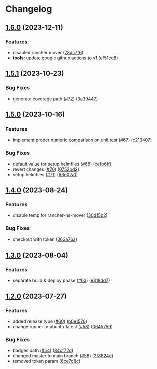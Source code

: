 # Changelog

## [1.6.0](https://github.com/kitabisa/composite-actions/compare/v1.5.1...v1.6.0) (2023-12-11)


### Features

* disabled rancher mover ([78dc7f6](https://github.com/kitabisa/composite-actions/commit/78dc7f64f2322b30e88b4ee31c37cb39cf95169b))
* **tools:** update google github actions to v1 ([ef51cd8](https://github.com/kitabisa/composite-actions/commit/ef51cd8f075838f145a797f5674b7ff12def4112))

## [1.5.1](https://github.com/kitabisa/composite-actions/compare/v1.5.0...v1.5.1) (2023-10-23)


### Bug Fixes

* generate coverage path ([#72](https://github.com/kitabisa/composite-actions/issues/72)) ([3a39447](https://github.com/kitabisa/composite-actions/commit/3a39447afa68a3e1c90beb0c6b7fcd5c0881955f))

## [1.5.0](https://github.com/kitabisa/composite-actions/compare/v1.4.0...v1.5.0) (2023-10-16)


### Features

* implement proper numeric comparison on unit test ([#67](https://github.com/kitabisa/composite-actions/issues/67)) ([c213407](https://github.com/kitabisa/composite-actions/commit/c2134071364cd1b5c390c2b8afe30c996c7a700e))


### Bug Fixes

* default value for setup helmfiles ([#68](https://github.com/kitabisa/composite-actions/issues/68)) ([cefb6ff](https://github.com/kitabisa/composite-actions/commit/cefb6ff34548dc6c698edf81c5bbbb34ee6cd807))
* revert changes ([#70](https://github.com/kitabisa/composite-actions/issues/70)) ([0752bd2](https://github.com/kitabisa/composite-actions/commit/0752bd2ab901230dd2a29b39aa68c2df86f4f382))
* setup helmfiles ([#71](https://github.com/kitabisa/composite-actions/issues/71)) ([63e02a1](https://github.com/kitabisa/composite-actions/commit/63e02a1774d5cdf6b9458ee4e8625d0856a6ee5f))

## [1.4.0](https://github.com/kitabisa/composite-actions/compare/v1.3.0...v1.4.0) (2023-08-24)


### Features

* disable temp for rancher-ns-mover ([30d15b2](https://github.com/kitabisa/composite-actions/commit/30d15b2d997735f93733f43b64097dc8e569a81a))


### Bug Fixes

* checkout with token ([363a76a](https://github.com/kitabisa/composite-actions/commit/363a76ac680c76b7c29554c716913f1bf15dff76))

## [1.3.0](https://github.com/kitabisa/composite-actions/compare/v1.2.0...v1.3.0) (2023-08-04)


### Features

* separate build & deploy phase ([#63](https://github.com/kitabisa/composite-actions/issues/63)) ([e818dd7](https://github.com/kitabisa/composite-actions/commit/e818dd75b4d603774bf7d8e1ea44854718537deb))

## [1.2.0](https://github.com/kitabisa/composite-actions/compare/v1.1.0...v1.2.0) (2023-07-27)


### Features

* added release type ([#60](https://github.com/kitabisa/composite-actions/issues/60)) ([b0e1576](https://github.com/kitabisa/composite-actions/commit/b0e1576625ce8c481c1dae9ef12708567c707c3f))
* change runner to ubuntu-latest ([#58](https://github.com/kitabisa/composite-actions/issues/58)) ([0645759](https://github.com/kitabisa/composite-actions/commit/0645759a513ffd410ef39a47000fd6dc0870b1d7))


### Bug Fixes

* badges path ([#54](https://github.com/kitabisa/composite-actions/issues/54)) ([84cf72d](https://github.com/kitabisa/composite-actions/commit/84cf72de99605c9a1e0ea0839452cfc720a84ff1))
* changed master to main branch ([#56](https://github.com/kitabisa/composite-actions/issues/56)) ([3f8824d](https://github.com/kitabisa/composite-actions/commit/3f8824d2333ff369b3c4415da16d9a51aae4c4ea))
* removed token param ([6ce7d8c](https://github.com/kitabisa/composite-actions/commit/6ce7d8c0af9affa00f42a071f81c90bdbd521dca))
